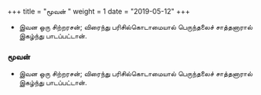 ﻿+++
title = "மூவன்  "
weight = 1
date = "2019-05-12"
+++


-  இவன ஒரு சிற்றரசன்; விரைந்து பரிசில்கொடாமையால் பெருந்தலைச் சாத்தனாரால் இகழ்ந்து பாடப்பட்டான். 
  
### மூவன்  
-  இவன ஒரு சிற்றரசன்; விரைந்து பரிசில்கொடாமையால் பெருந்தலைச் சாத்தனாரால் இகழ்ந்து பாடப்பட்டான். 
